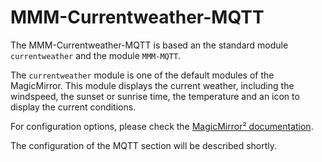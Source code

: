 # MMM-Currentweather-MQTT

The MMM-Currentweather-MQTT is based an the standard module `currentweather` and the module `MMM-MQTT`.

The `currentweather` module is one of the default modules of the MagicMirror.
This module displays the current weather, including the windspeed, the sunset or sunrise time, the temperature and an icon to display the current conditions.

For configuration options, please check the [MagicMirror² documentation](https://docs.magicmirror.builders/modules/currentweather.html).

The configuration of the MQTT section will be described shortly.
